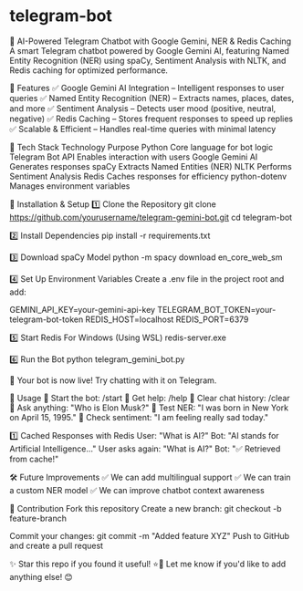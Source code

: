 # telegram-bot

🚀 AI-Powered Telegram Chatbot with Google Gemini, NER & Redis Caching
A smart Telegram chatbot powered by Google Gemini AI, featuring Named Entity Recognition (NER) using spaCy, Sentiment Analysis with NLTK, and Redis caching for optimized performance.

📌 Features
✅ Google Gemini AI Integration – Intelligent responses to user queries
✅ Named Entity Recognition (NER) – Extracts names, places, dates, and more
✅ Sentiment Analysis – Detects user mood (positive, neutral, negative)
✅ Redis Caching – Stores frequent responses to speed up replies
✅ Scalable & Efficient – Handles real-time queries with minimal latency

🔧 Tech Stack
Technology	Purpose
Python	Core language for bot logic
Telegram Bot API	Enables interaction with users
Google Gemini AI	Generates responses
spaCy	Extracts Named Entities (NER)
NLTK	Performs Sentiment Analysis
Redis	Caches responses for efficiency
python-dotenv	Manages environment variables


🚀 Installation & Setup
1️⃣ Clone the Repository
git clone https://github.com/yourusername/telegram-gemini-bot.git
cd telegram-bot

2️⃣ Install Dependencies
pip install -r requirements.txt

3️⃣ Download spaCy Model
python -m spacy download en_core_web_sm

4️⃣ Set Up Environment Variables
Create a .env file in the project root and add:


GEMINI_API_KEY=your-gemini-api-key
TELEGRAM_BOT_TOKEN=your-telegram-bot-token
REDIS_HOST=localhost
REDIS_PORT=6379

5️⃣ Start Redis
For Windows (Using WSL)
redis-server.exe

6️⃣ Run the Bot
python telegram_gemini_bot.py

🤖 Your bot is now live! Try chatting with it on Telegram.

📌 Usage
🔹 Start the bot: /start
🔹 Get help: /help
🔹 Clear chat history: /clear
🔹 Ask anything: "Who is Elon Musk?"
🔹 Test NER: "I was born in New York on April 15, 1995."
🔹 Check sentiment: "I am feeling really sad today."

1️⃣ Cached Responses with Redis
User: "What is AI?"
Bot: "AI stands for Artificial Intelligence..."
User asks again: "What is AI?"
Bot: "✅ Retrieved from cache!"

🛠 Future Improvements
✅ We can add multilingual support
✅ We can train a custom NER model
✅ We can improve chatbot context awareness

🤝 Contribution
Fork this repository
Create a new branch:
git checkout -b feature-branch

Commit your changes:
git commit -m "Added feature XYZ"
Push to GitHub and create a pull request

✨ Star this repo if you found it useful! ⭐🚀
Let me know if you'd like to add anything else! 😊

